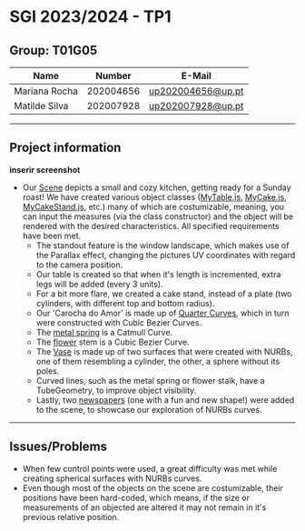 # SGI 2023/2024 - TP1

## Group: T01G05

| Name             | Number    | E-Mail             |
| ---------------- | --------- | ------------------ |
| Mariana Rocha    | 202004656 | up202004656@up.pt  |
| Matilde Silva    | 202007928 | up202007928@up.pt  |

----
## Project information

**inserir screenshot**

- Our [Scene](/tp1/) depicts a small and cozy kitchen, getting ready for a Sunday roast! We have created various object classes ([MyTable.js](/tp1/MyTable.js), [MyCake.js](/tp1/MyCake.js), [MyCakeStand.js](/tp1/MyCakeStand.js), etc.) many of which are costumizable, meaning, you can input the measures (via the class constructor) and the object will be rendered with the desired characteristics. All specified requirements have been met.
  - The standout feature is the window landscape, which makes use of the Parallax effect, changing the pictures UV coordinates with regard to the camera position.
  - Our table is created so that when it's length is incremented, extra legs will be added (every 3 units).
  - For a bit more flare, we created a cake stand, instead of a plate (two cylinders, with different top and bottom radius).
  - Our 'Carocha do Amor' is made up of [Quarter Curves](/tp1/MyQuarterCurve.js), which in turn were constructed with Cubic Bezier Curves.
  - The [metal spring](/tp1/MyMola.js) is a Catmull Curve.
  - The [flower](/tp1/MyFlower.js) stem is a Cubic Bezier Curve.
  - The [Vase](/tp1/MyVase.js) is made up of two surfaces that were created with NURBs, one of them resembling a cylinder, the other, a sphere without its poles.
  - Curved lines, such as the metal spring or flower stalk, have a TubeGeometry, to improve object visibility.
  - Lastly, two [newspapers](/tp1/MyNewspaper.js) (one with a fun and new shape!) were added to the scene, to showcase our exploration of NURBs curves.



----
## Issues/Problems

- When few control points were used, a great difficulty was met while creating spherical surfaces with NURBs curves.
- Even though most of the objects on the scene are costumizable, their positions have been hard-coded, which means, if the size or measurements of an objected are altered it may not remain in it's previous relative position.

